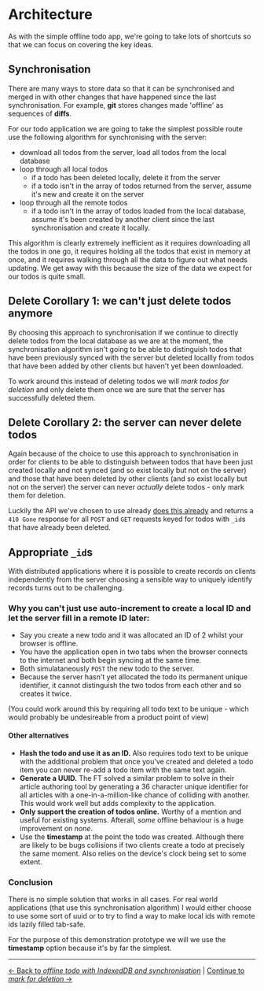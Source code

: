 # Architecture

As with the simple offline todo app, we're going to take lots of shortcuts so that we can focus on covering the key ideas.

## Synchronisation

There are many ways to store data so that it can be synchronised and merged in with other changes that have happened since the last synchronisation.  For example, **git** stores changes made 'offline' as sequences of **diffs**.

For our todo application we are going to take the simplest possible route use the following algorithm for synchronising with the server:

- download all todos from the server, load all todos from the local database
- loop through all local todos
  - if a todo has been deleted locally, delete it from the server
  - if a todo isn't in the array of todos returned from the server, assume it's new and create it on the server
- loop through all the remote todos
  - if a todo isn't in the array of todos loaded from the local database, assume it's been created by another client since the last synchronisation and create it locally.

This algorithm is clearly extremely inefficient as it requires downloading all the todos in one go, it requires holding all the todos that exist in memory at once, and it requires walking through all the data to figure out what needs updating.  We get away with this because the size of the data we expect for our todos is quite small.

## Delete Corollary 1: we can't just delete todos anymore

By choosing this approach to synchronisation if we continue to directly delete todos from the local database as we are at the moment, the synchronisation algorithm isn't going to be able to distinguish todos that have been previously synced with the server but deleted locallly from todos that have been added by other clients but haven't yet been downloaded.

To work around this instead of deleting todos we will *mark todos for deletion* and only delete them once we are sure that the server has successfully deleted them.

## Delete Corollary 2: the server can never delete todos

Again because of the choice to use this approach to synchronisation in order for clients to be able to distinguish between todos that have been just created locally and not synced (and so exist locally but not on the server) and those that have been deleted by other clients (and so exist locally but not on the server) the server can never *actually* delete todos - only mark them for deletion.

Luckily the API we've chosen to use already [does this already](https://github.com/matthew-andrews/offline-todo-api#delete-todosid---delete-a-todo) and returns a `410 Gone` response for all `POST` and `GET` requests keyed for todos with `_id`s that have already been deleted.

## Appropriate `_id`s

With distributed applications where it is possible to create records on clients independently from the server choosing a sensible way to uniquely identify records turns out to be challenging.

### Why you can't just use auto-increment to create a local ID and let the server fill in a remote ID later:

- Say you create a new todo and it was allocated an ID of 2 whilst your browser is offline.
- You have the application open in two tabs when the browser connects to the internet and both begin syncing at the same time.
- Both simulataneously `POST` the new todo to the server.
- Because the server hasn't yet allocated the todo its permanent unique identifier, it cannot distinguish the two todos from each other and so creates it twice.

(You could work around this by requiring all todo text to be unique - which would probably be undesireable from a product point of view)

#### Other alternatives

- **Hash the todo and use it as an ID.**  Also requires todo text to be unique with the additional problem that once you've created and deleted a todo item you can never re-add a todo item with the same text again.
- **Generate a UUID.** The FT solved a similar problem to solve in their article authoring tool by generating a 36 character unique identifier for all articles with a one-in-a-million-like chance of colliding with another.  This would work well but adds complexity to the application.
- **Only support the creation of todos online.** Worthy of a mention and useful for existing systems.  Afterall, *some* offline behaviour is a huge improvement on *none*.
- Use the **timestamp** at the point the todo was created.  Although there are likely to be bugs collisions if two clients create a todo at precisely the same moment.  Also relies on the device's clock being set to some extent.

### Conclusion

There is no simple solution that works in all cases.  For real world applications (that use this synchronisation algorithm) I would either choose to use some sort of uuid or to try to find a way to make local ids with remote ids lazily filled tab-safe.

For the purpose of this demonstration prototype we will we use the **timestamp** option because it's by far the simplest.

---

[← Back to *offline todo with IndexedDB and synchronisation*](../) | [Continue to *mark for deletion* →](./02-mark-for-deletion)
